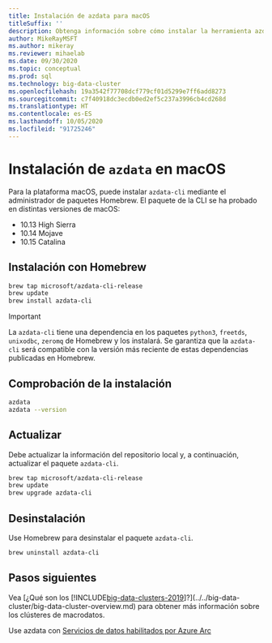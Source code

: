 ```yaml
---
title: Instalación de azdata para macOS
titleSuffix: ''
description: Obtenga información sobre cómo instalar la herramienta azdata en macOS.
author: MikeRayMSFT
ms.author: mikeray
ms.reviewer: mihaelab
ms.date: 09/30/2020
ms.topic: conceptual
ms.prod: sql
ms.technology: big-data-cluster
ms.openlocfilehash: 19a3542f77708dcf779cf01d5299e7ff6add8273
ms.sourcegitcommit: c7f40918dc3ecdb0ed2ef5c237a3996cb4cd268d
ms.translationtype: HT
ms.contentlocale: es-ES
ms.lasthandoff: 10/05/2020
ms.locfileid: "91725246"
---
```

# <a name="install-azdata-on-macos"></a>Instalación de `azdata` en macOS

Para la plataforma macOS, puede instalar `azdata-cli` mediante el administrador de paquetes Homebrew. El paquete de la CLI se ha probado en distintas versiones de macOS:

- 10.13 High Sierra
- 10.14 Mojave
- 10.15 Catalina

## <a name="install-with-homebrew"></a>Instalación con Homebrew

```bash
brew tap microsoft/azdata-cli-release
brew update
brew install azdata-cli
```

>[!IMPORTANT]
>La `azdata-cli` tiene una dependencia en los paquetes `python3`, `freetds`, `unixodbc`, `zeromq` de Homebrew y los instalará. Se garantiza que la `azdata-cli` será compatible con la versión más reciente de estas dependencias publicadas en Homebrew.

## <a name="verify-install"></a>Comprobación de la instalación

```bash
azdata
azdata --version
```

## <a name="update"></a>Actualizar

Debe actualizar la información del repositorio local y, a continuación, actualizar el paquete `azdata-cli`.

```bash
brew tap microsoft/azdata-cli-release
brew update
brew upgrade azdata-cli
```

## <a name="uninstall"></a>Desinstalación

Use Homebrew para desinstalar el paquete `azdata-cli`.

```bash
brew uninstall azdata-cli
```

## <a name="next-steps"></a>Pasos siguientes

Vea [¿Qué son los [!INCLUDE[big-data-clusters-2019](../../includes/ssbigdataclusters-ver15.md)]?](../../big-data-cluster/big-data-cluster-overview.md) para obtener más información sobre los clústeres de macrodatos.

Use azdata con [Servicios de datos habilitados por Azure Arc](/azure/azure-arc/data/)
